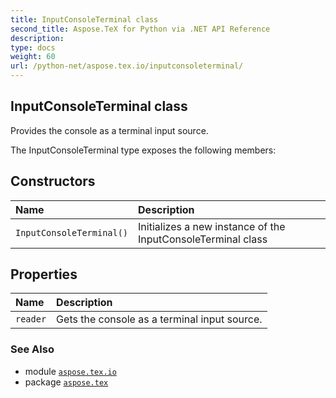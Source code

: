 ```yaml
---
title: InputConsoleTerminal class
second_title: Aspose.TeX for Python via .NET API Reference
description: 
type: docs
weight: 60
url: /python-net/aspose.tex.io/inputconsoleterminal/
---
```


## InputConsoleTerminal class

Provides the console as a terminal input source.



The InputConsoleTerminal type exposes the following members:
## Constructors
| Name | Description |
| :- | :- |
| `InputConsoleTerminal()` | Initializes a new instance of the InputConsoleTerminal class |
## Properties
| Name | Description |
| :- | :- |
| `reader` | Gets the console as a terminal input source. |

### See Also

* module [`aspose.tex.io`](/tex/python-net/aspose.tex.io/)
* package [`aspose.tex`](/tex/python-net/)

